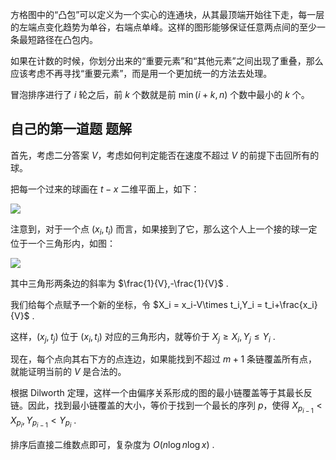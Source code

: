 
方格图中的“凸包”可以定义为一个实心的连通块，从其最顶端开始往下走，每一层的左端点变化趋势为单谷，右端点单峰。这样的图形能够保证任意两点间的至少一条最短路径在凸包内。

如果在计数的时候，你划分出来的“重要元素”和“其他元素”之间出现了重叠，那么应该考虑不再寻找“重要元素”，而是用一个更加统一的方法去处理。

冒泡排序进行了 $i$ 轮之后，前 $k$ 个数就是前 $\min(i+k,n)$ 个数中最小的 $k$ 个。


## 自己的第一道题 题解

首先，考虑二分答案 $V$，考虑如何判定能否在速度不超过 $V$ 的前提下击回所有的球。

把每一个过来的球画在 $t-x$ 二维平面上，如下：

![](../img/pic1.png)

注意到，对于一个点 $(x_i,t_i)$ 而言，如果接到了它，那么这个人上一个接的球一定位于一个三角形内，如图：

![](../img/pic2.png)

其中三角形两条边的斜率为 $\frac{1}{V},-\frac{1}{V}$ .

我们给每个点赋予一个新的坐标，令 $X_i = x_i-V\times t_i,Y_i = t_i+\frac{x_i}{V}$ .

这样，$(x_j,t_j)$ 位于 $(x_i,t_i)$ 对应的三角形内，就等价于 $X_j\geq X_i,Y_j\leq Y_i$ .

现在，每个点向其右下方的点连边，如果能找到不超过 $m+1$ 条链覆盖所有点，就能证明当前的 $V$ 是合法的。

根据 Dilworth 定理，这样一个由偏序关系形成的图的最小链覆盖等于其最长反链。因此，找到最小链覆盖的大小，等价于找到一个最长的序列 $p$，使得 $X_{p_{i-1}}<X_{p_i},Y_{p_{i-1}}<Y_{p_i}$ .

排序后直接二维数点即可，复杂度为 $O(n\log n\log x)$ .